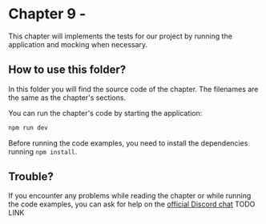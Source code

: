 # Chapter 9 - 

This chapter will implements the tests for our project by running the application and mocking when necessary.

## How to use this folder?

In this folder you will find the source code of the chapter.
The filenames are the same as the chapter's sections.

You can run the chapter's code by starting the application:

```bash
npm run dev
```

Before running the code examples, you need to install the dependencies running `npm install`.

## Trouble?

If you encounter any problems while reading the chapter or while running the code examples,
you can ask for help on the [official Discord chat](TODO) TODO LINK 
